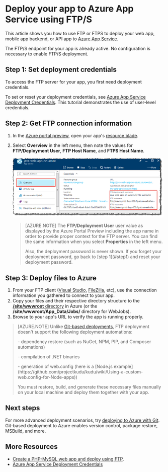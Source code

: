 <properties
    pageTitle="Deploy your app to Azure App Service using FTP/S | Azure"
    description="Learn how to deploy your app to Azure App Service using FTP or FTPS."
    services="app-service"
    documentationcenter=""
    author="cephalin"
    manager="erikre"
    editor="" />
<tags
    ms.assetid="ae78b410-1bc0-4d72-8fc4-ac69801247ae"
    ms.service="app-service"
    ms.workload="na"
    ms.tgt_pltfrm="na"
    ms.devlang="na"
    ms.topic="article"
    ms.date="01/05/2016"
    wacn.date=""
    ms.author="cephalin;dariac" />

# Deploy your app to Azure App Service using FTP/S
This article shows you how to use FTP or FTPS to deploy your web app, mobile app backend, 
or API app to [Azure App Service](/documentation/articles/app-service-changes-existing-services/).

The FTP/S endpoint for your app is already active. No configuration is necessary to enable FTP/S deployment. 

## <a name="step1"></a> Step 1: Set deployment credentials

To access the FTP server for your app, you first need deployment credentials. 

To set or reset your deployment credentials, see [Azure App Service Deployment Credentials](/documentation/articles/app-service-deployment-credentials/). This tutorial demonstrates the use of user-level credentials.

## Step 2: Get FTP connection information

1. In the [Azure portal preview](https://portal.azure.cn), open your app's [resource blade](/documentation/articles/resource-group-portal/#manage-resources).
2. Select **Overview** in the left menu, then note the values for **FTP/Deployment User**, **FTP Host Name**, and **FTPS Host Name**. 

    ![FTP Connection Information](./media/web-sites-deploy/FTP-Connection-Info.PNG)

    > [AZURE.NOTE]
    > The **FTP/Deployment User** user value as displayed by the Azure Portal Preview including the app name in order to provide proper context for the FTP server.
    > You can find the same information when you select **Properties** in the left menu. 
    ><p>
    > Also, the deployment password is never shown. If you forget your deployment password, go back to [step 1](#step1) and reset your deployment password.
    >
    >

## Step 3: Deploy files to Azure

1. From your FTP client ([Visual Studio](https://www.visualstudio.com/vs/community/), [FileZilla](https://filezilla-project.org/download.php?type=client), etc), 
use the connection information you gathered to connect to your app.
3. Copy your files and their respective directory structure to the [**/site/wwwroot** directory](https://github.com/projectkudu/kudu/wiki/File-structure-on-azure) in Azure (or the **/site/wwwroot/App_Data/Jobs/** directory for WebJobs).
4. Browse to your app's URL to verify the app is running properly. 

> [AZURE.NOTE] 
> Unlike [Git-based deployments](/documentation/articles/app-service-deploy-local-git/), FTP deployment doesn't support the following deployment automations: 
><p>
><p> - dependency restore (such as NuGet, NPM, PIP, and Composer automations)
><p> - compilation of .NET binaries
><p> - generation of web.config (here is a [Node.js example](https://github.com/projectkudu/kudu/wiki/Using-a-custom-web.config-for-Node-apps))
><p> 
> You must restore, build, and generate these necessary files manually on your local machine and deploy them together with your app.
>
>

## Next steps

For more advanced deployment scenarios, try [deploying to Azure with Git](/documentation/articles/app-service-deploy-local-git/). Git-based deployment to Azure
enables version control, package restore, MSBuild, and more.

## More Resources

* [Create a PHP-MySQL web app and deploy using FTP](/documentation/articles/web-sites-php-mysql-deploy-use-ftp/).
* [Azure App Service Deployment Credentials](/documentation/articles/app-service-deploy-ftp/)